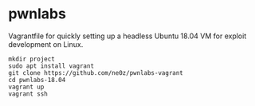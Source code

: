 # pwnlabs

Vagrantfile for quickly setting up a headless Ubuntu 18.04 VM for
exploit development on Linux.

```
mkdir project
sudo apt install vagrant
git clone https://github.com/ne0z/pwnlabs-vagrant
cd pwnlabs-18.04
vagrant up
vagrant ssh
```